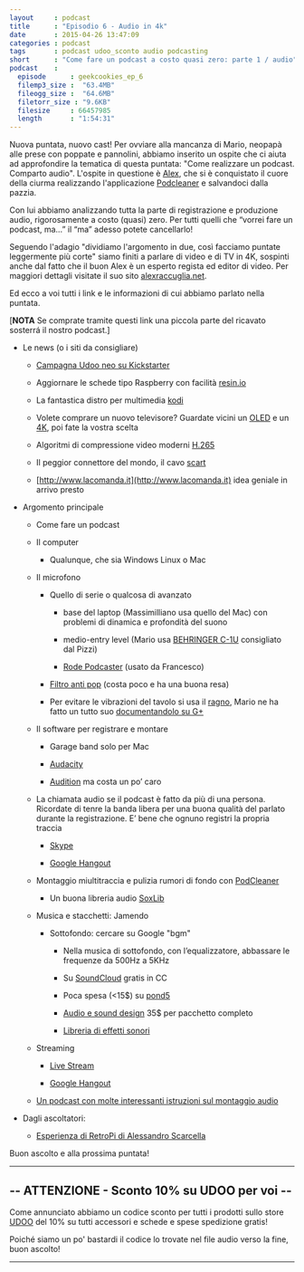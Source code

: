 ```yaml
---
layout     : podcast
title      : "Episodio 6 - Audio in 4k" 
date       : 2015-04-26 13:47:09
categories : podcast
tags       : podcast udoo_sconto audio podcasting
short      : "Come fare un podcast a costo quasi zero: parte 1 / audio" 
podcast    :
  episode      : geekcookies_ep_6
  filemp3_size :  "63.4MB"
  fileogg_size :  "64.6MB"
  filetorr_size : "9.6KB"
  filesize     : 66457985
  length       : "1:54:31"
---
```


Nuova puntata, nuovo cast! Per ovviare alla mancanza di Mario, neopapà alle prese con poppate e pannolini, abbiamo inserito un ospite che ci aiuta ad approfondire la tematica di questa puntata: "Come realizzare un podcast. Comparto audio". L'ospite in questione è [Alex](https://twitter.com/alxgi), che si è conquistato il cuore della ciurma realizzando l'applicazione [Podcleaner](http://www.podcleaner.com/)   e salvandoci dalla pazzia.

Con lui abbiamo analizzando tutta la parte di registrazione e produzione audio, rigorosamente a costo (quasi) zero. Per tutti quelli che “vorrei fare un podcast, ma…” il “ma” adesso potete cancellarlo!

Seguendo l'adagio "dividiamo l'argomento in due, così facciamo puntate leggermente più corte" siamo finiti a parlare di video e di TV in 4K, sospinti anche dal fatto che il buon Alex è un esperto regista ed editor di video. Per maggiori dettagli visitate il suo sito [alexraccuglia.net](http://www.alexraccuglia.net/).
<!-- more -->

Ed ecco a voi tutti i link e le informazioni di cui abbiamo parlato nella puntata.

 [**NOTA** Se comprate tramite questi link una piccola parte del ricavato sosterrá il nostro podcast.]

* Le news (o i siti da consigliare)

    * [Campagna Udoo neo su Kickstarter](https://www.kickstarter.com/projects/udoo/udoo-neo-raspberry-pi-arduino-wi-fi-bt-40-sensors) 

    * Aggiornare le schede tipo Raspberry con facilità [resin.io](https://resin.io/)

    * La fantastica distro per multimedia [kodi](http://kodi.tv/download/) 

    * Volete comprare un nuovo televisore? Guardate vicini un [OLED]([http://it.wikipedia.org/wiki/OLED])  e un [4K](http://it.wikipedia.org/wiki/4K), poi fate la vostra scelta

    * Algoritmi di compressione video moderni [H.265](http://it.wikipedia.org/wiki/High_Efficiency_Video_Coding) 

    * Il peggior connettore del mondo, il cavo [scart](http://it.wikipedia.org/wiki/SCART) 

    * [http://www.lacomanda.it](http://www.lacomanda.it) idea geniale in arrivo presto

* Argomento principale

    * Come fare un podcast

    * Il computer

        * Qualunque, che sia Windows Linux o Mac

    * Il microfono

        * Quello di serie o qualcosa di avanzato

            * base del laptop (Massimilliano usa quello del Mac) con problemi di dinamica e profondità del suono

            * medio-entry level (Mario usa [BEHRINGER C-1U](http://geni.us/PaH) consigliato dal Pizzi)

            * [Rode Podcaster](http://geni.us/2Nep)  (usato da Francesco)

        * [Filtro anti pop](http://geni.us/n8e)  (costa poco e ha una buona resa)

        * Per evitare le vibrazioni del tavolo si usa il [ragno](http://geni.us/ApH), Mario ne ha fatto un tutto suo [documentandolo su G+](https://plus.google.com/+MarioDAmore/posts/Zojn6qx9DME) 

    * Il software per registrare e montare

        * Garage band solo per Mac

        * [Audacity](http://sourceforge.net/projects/audacity/?lang=it)

        * [Audition](https://creative.adobe.com/it/products/audition) ma costa un po’ caro

    * La chiamata audio se il podcast è fatto da più di una persona. Ricordate di tenre la banda libera per una buona qualità del parlato durante la registrazione. E’ bene che ognuno registri la propria traccia

        * [Skype](http://www.skype.com/it/) 

        * [Google Hangout](http://www.google.com/+/learnmore/hangouts/?hl=it) 

    * Montaggio miultitraccia e pulizia rumori di fondo con [PodCleaner](http://www.podcleaner.com) 

        * Un buona libreria audio [SoxLib](http://sox.sourceforge.net)

    * Musica e stacchetti: Jamendo

        * Sottofondo: cercare su Google "bgm"

            * Nella musica di sottofondo, con l’equalizzatore, abbassare le frequenze da 500Hz a 5KHz

            * Su [SoundCloud](http://soundcloud.com) gratis in CC 

            * Poca spesa (<15$) su [pond5](http://www.pond5.com) 

            * [Audio e sound design](http://www.premiumbeat.com) 35$ per pacchetto completo

            * [Libreria di effetti sonori](http://www.freesound.org) 

    * Streaming

        * [Live Stream](https://livestream.com/) 

        * [Google Hangout](http://www.google.com/+/learnmore/hangouts/?hl=it)

    * [Un podcast con molte interessanti istruzioni sul montaggio audio](https://videodiggaz.wordpress.com/2015/04/23/corso-di-editing-audio-in-podcast/) 

* Dagli ascoltatori: 

    * [Esperienza di RetroPi di Alessandro Scarcella](http://www.ccworld.it/2014/02/retropie-stazione-di-emulazione-retrogaming-con-raspberry-pi/)

 Buon ascolto e alla prossima puntata!

---

## -- ATTENZIONE - Sconto 10% su UDOO per voi --

Come annunciato abbiamo un codice sconto per tutti i prodotti sullo store [UDOO](http://shop.udoo.org/) del 10% su tutti accessori e schede e spese spedizione gratis!

Poiché siamo un po' bastardi il codice lo trovate nel file audio verso la fine, buon ascolto!

---

[twitterfra]: https://twitter.com/cesco_78 
[twittermar]: https://twitter.com/kidpixo 
[twittermas]: https://twitter.com/fanciullim
